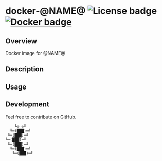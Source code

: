 # docker-@NAME@ ![License badge][license-img] [![Docker badge][docker-img]][docker-url]

## Overview

Docker image for @NAME@

## Description

## Usage

## Development

Feel free to contribute on GitHub.

```
    ╚⊙ ⊙╝
  ╚═(███)═╝
 ╚═(███)═╝
╚═(███)═╝
 ╚═(███)═╝
  ╚═(███)═╝
   ╚═(███)═╝
```

[license-img]: https://img.shields.io/badge/license-ISC-blue.svg "License"
[docker-img]: https://img.shields.io/docker/pulls/dalenys/@NAME@.svg "Docker"
[docker-url]: https://registry.hub.docker.com/u/dalenys/@NAME@ "Docker"
